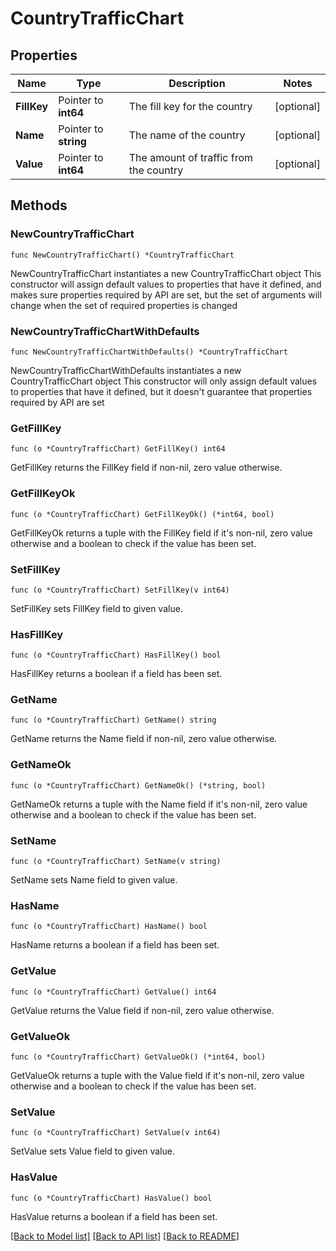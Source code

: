 # CountryTrafficChart

## Properties

Name | Type | Description | Notes
------------ | ------------- | ------------- | -------------
**FillKey** | Pointer to **int64** | The fill key for the country | [optional] 
**Name** | Pointer to **string** | The name of the country | [optional] 
**Value** | Pointer to **int64** | The amount of traffic from the country | [optional] 

## Methods

### NewCountryTrafficChart

`func NewCountryTrafficChart() *CountryTrafficChart`

NewCountryTrafficChart instantiates a new CountryTrafficChart object
This constructor will assign default values to properties that have it defined,
and makes sure properties required by API are set, but the set of arguments
will change when the set of required properties is changed

### NewCountryTrafficChartWithDefaults

`func NewCountryTrafficChartWithDefaults() *CountryTrafficChart`

NewCountryTrafficChartWithDefaults instantiates a new CountryTrafficChart object
This constructor will only assign default values to properties that have it defined,
but it doesn't guarantee that properties required by API are set

### GetFillKey

`func (o *CountryTrafficChart) GetFillKey() int64`

GetFillKey returns the FillKey field if non-nil, zero value otherwise.

### GetFillKeyOk

`func (o *CountryTrafficChart) GetFillKeyOk() (*int64, bool)`

GetFillKeyOk returns a tuple with the FillKey field if it's non-nil, zero value otherwise
and a boolean to check if the value has been set.

### SetFillKey

`func (o *CountryTrafficChart) SetFillKey(v int64)`

SetFillKey sets FillKey field to given value.

### HasFillKey

`func (o *CountryTrafficChart) HasFillKey() bool`

HasFillKey returns a boolean if a field has been set.

### GetName

`func (o *CountryTrafficChart) GetName() string`

GetName returns the Name field if non-nil, zero value otherwise.

### GetNameOk

`func (o *CountryTrafficChart) GetNameOk() (*string, bool)`

GetNameOk returns a tuple with the Name field if it's non-nil, zero value otherwise
and a boolean to check if the value has been set.

### SetName

`func (o *CountryTrafficChart) SetName(v string)`

SetName sets Name field to given value.

### HasName

`func (o *CountryTrafficChart) HasName() bool`

HasName returns a boolean if a field has been set.

### GetValue

`func (o *CountryTrafficChart) GetValue() int64`

GetValue returns the Value field if non-nil, zero value otherwise.

### GetValueOk

`func (o *CountryTrafficChart) GetValueOk() (*int64, bool)`

GetValueOk returns a tuple with the Value field if it's non-nil, zero value otherwise
and a boolean to check if the value has been set.

### SetValue

`func (o *CountryTrafficChart) SetValue(v int64)`

SetValue sets Value field to given value.

### HasValue

`func (o *CountryTrafficChart) HasValue() bool`

HasValue returns a boolean if a field has been set.


[[Back to Model list]](HOW-TO.md#documentation-for-models) [[Back to API list]](HOW-TO.md#documentation-for-api-endpoints) [[Back to README]](HOW-TO.md)


